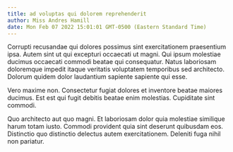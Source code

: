 ```yaml
---
title: ad voluptas qui dolorem reprehenderit
author: Miss Andres Hamill
date: Mon Feb 07 2022 15:01:01 GMT-0500 (Eastern Standard Time)
---
```

Corrupti recusandae qui dolores possimus sint exercitationem praesentium ipsa. Autem sint ut qui excepturi occaecati ut magni. Qui ipsum molestiae ducimus occaecati commodi beatae qui consequatur. Natus laboriosam doloremque impedit itaque veritatis voluptatem temporibus sed architecto. Dolorum quidem dolor laudantium sapiente sapiente qui esse.

 Vero maxime non. Consectetur fugiat dolores et inventore beatae maiores ducimus. Est est qui fugit debitis beatae enim molestias. Cupiditate sint commodi.

 Quo architecto aut quo magni. Et laboriosam dolor quia molestiae similique harum totam iusto. Commodi provident quia sint deserunt quibusdam eos. Distinctio quo distinctio delectus autem exercitationem. Deleniti fuga nihil non pariatur.